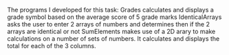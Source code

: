 The programs I developed for this task:
Grades calculates and displays a grade symbol based on the average score of 5 grade marks 
IdenticalArrays asks the user to enter 2 arrays of numbers and determines then if the 2 arrays are identical or not
SumElements makes use of a 2D arary to make calculations on a number of sets of numbers. It calculates and displays the total for each of the 3 columns.
